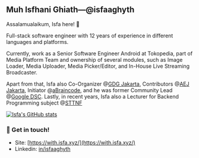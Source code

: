 ## Muh Isfhani Ghiath—@isfaaghyth

Assalamualaikum, Isfa here! 👋

Full-stack software engineer with 12 years of experience in different languages and platforms.

Currently, work as a Senior Software Engineer Android at Tokopedia, part of Media Platform Team and ownership of several modules, such as Image Loader, Media Uploader, Media Picker/Editor, and In-House Live Streaming Broadcaster.

Apart from that, Isfa also Co-Organizer @[GDG Jakarta](https://gdgindonesia.org/), Contributors @[AEJ Jakarta](https://www.instagram.com/aej.id), Initiator @[aBraincode](https://abraincode.github.io/), and he was former Community Lead @[Google DSC](https://g.co/dev/dsc). Lastly, in recent years, Isfa also a Lecturer for Backend Programming subject @[STTNF](https://nurulfikri.ac.id/)

[![Isfa's GitHub stats](https://github-readme-stats.vercel.app/api?username=isfaaghyth)](https://github.com/anuraghazra/github-readme-stats)

### 💬 Get in touch!
- Site: [https://with.isfa.xyz/](https://with.isfa.xyz/)
- Linkedin: [in/isfaaghyth](https://linkedin.com/in/isfaaghyth)
